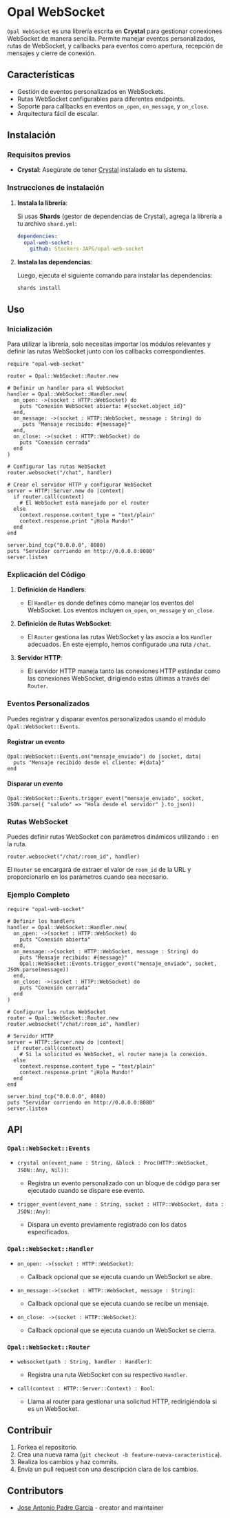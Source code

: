 


# Opal WebSocket

`Opal WebSocket` es una librería escrita en **Crystal** para gestionar conexiones WebSocket de manera sencilla. Permite manejar eventos personalizados, rutas de WebSocket, y callbacks para eventos como apertura, recepción de mensajes y cierre de conexión.

## Características

- Gestión de eventos personalizados en WebSockets.
- Rutas WebSocket configurables para diferentes endpoints.
- Soporte para callbacks en eventos `on_open`, `on_message`, y `on_close`.
- Arquitectura fácil de escalar.

## Instalación

### Requisitos previos

- **Crystal**: Asegúrate de tener [Crystal](https://crystal-lang.org/install/) instalado en tu sistema.


### Instrucciones de instalación

1. **Instala la librería**:

   Si usas **Shards** (gestor de dependencias de Crystal), agrega la librería a tu archivo `shard.yml`:

   ```yml
   dependencies:
     opal-web-socket:
       github: Stockers-JAPG/opal-web-socket
   ```

2. **Instala las dependencias**:

   Luego, ejecuta el siguiente comando para instalar las dependencias:

   ```crystal
   shards install
   ```

## Uso

### Inicialización

Para utilizar la librería, solo necesitas importar los módulos relevantes y definir las rutas WebSocket junto con los callbacks correspondientes.

```crystal
require "opal-web-socket"

router = Opal::WebSocket::Router.new

# Definir un handler para el WebSocket
handler = Opal::WebSocket::Handler.new(
  on_open: ->(socket : HTTP::WebSocket) do
    puts "Conexión WebSocket abierta: #{socket.object_id}"
  end,
  on_message: ->(socket : HTTP::WebSocket, message : String) do 
     puts "Mensaje recibido: #{message}" 
  end,
  on_close: ->(socket : HTTP::WebSocket) do 
    puts "Conexión cerrada" 
  end
)

# Configurar las rutas WebSocket
router.websocket("/chat", handler)

# Crear el servidor HTTP y configurar WebSocket
server = HTTP::Server.new do |context|
  if router.call(context)
    # El WebSocket está manejado por el router
  else
    context.response.content_type = "text/plain"
    context.response.print "¡Hola Mundo!"
  end
end

server.bind_tcp("0.0.0.0", 8080)
puts "Servidor corriendo en http://0.0.0.0:8080"
server.listen
```

### Explicación del Código

1. **Definición de Handlers**: 
   - El `Handler` es donde defines cómo manejar los eventos del WebSocket. Los eventos incluyen `on_open`, `on_message` y `on_close`.
   
2. **Definición de Rutas WebSocket**:
   - El `Router` gestiona las rutas WebSocket y las asocia a los `Handler` adecuados. En este ejemplo, hemos configurado una ruta `/chat`.

3. **Servidor HTTP**:
   - El servidor HTTP maneja tanto las conexiones HTTP estándar como las conexiones WebSocket, dirigiendo estas últimas a través del `Router`.

### Eventos Personalizados

Puedes registrar y disparar eventos personalizados usando el módulo `Opal::WebSocket::Events`.

#### Registrar un evento

```crystal
Opal::WebSocket::Events.on("mensaje_enviado") do |socket, data|
  puts "Mensaje recibido desde el cliente: #{data}"
end
```

#### Disparar un evento

```crystal
Opal::WebSocket::Events.trigger_event("mensaje_enviado", socket, JSON.parse({ "saludo" => "Hola desde el servidor" }.to_json))
```

### Rutas WebSocket

Puedes definir rutas WebSocket con parámetros dinámicos utilizando `:` en la ruta.

```crystal
router.websocket("/chat/:room_id", handler)
```

El `Router` se encargará de extraer el valor de `room_id` de la URL y proporcionarlo en los parámetros cuando sea necesario.

### Ejemplo Completo

```crystal
require "opal-web-socket"

# Definir los handlers
handler = Opal::WebSocket::Handler.new(
  on_open: ->(socket : HTTP::WebSocket) do
    puts "Conexión abierta"
  end,
  on_message:->(socket : HTTP::WebSocket, message : String) do
    puts "Mensaje recibido: #{message}"
    Opal::WebSocket::Events.trigger_event("mensaje_enviado", socket, JSON.parse(message))
  end,
  on_close: ->(socket : HTTP::WebSocket) do
    puts "Conexión cerrada" 
  end
)

# Configurar las rutas WebSocket
router = Opal::WebSocket::Router.new
router.websocket("/chat/:room_id", handler)

# Servidor HTTP
server = HTTP::Server.new do |context|
  if router.call(context)
    # Si la solicitud es WebSocket, el router maneja la conexión.
  else
    context.response.content_type = "text/plain"
    context.response.print "¡Hola Mundo!"
  end
end

server.bind_tcp("0.0.0.0", 8080)
puts "Servidor corriendo en http://0.0.0.0:8080"
server.listen
```


## API

### `Opal::WebSocket::Events`

- `crystal on(event_name : String, &block : Proc(HTTP::WebSocket, JSON::Any, Nil))`:
  - Registra un evento personalizado con un bloque de código para ser ejecutado cuando se dispare ese evento.
  
- `trigger_event(event_name : String, socket : HTTP::WebSocket, data : JSON::Any)`:
  - Dispara un evento previamente registrado con los datos especificados.

### `Opal::WebSocket::Handler`

- `on_open: ->(socket : HTTP::WebSocket)`:
  - Callback opcional que se ejecuta cuando un WebSocket se abre.

- `on_message:->(socket : HTTP::WebSocket, message : String)`:
  - Callback opcional que se ejecuta cuando se recibe un mensaje.

- `on_close: ->(socket : HTTP::WebSocket)`:
  - Callback opcional que se ejecuta cuando un WebSocket se cierra.

### `Opal::WebSocket::Router`

- `websocket(path : String, handler : Handler)`:
  - Registra una ruta WebSocket con su respectivo `Handler`.

- `call(context : HTTP::Server::Context) : Bool`:
  - Llama al router para gestionar una solicitud HTTP, redirigiéndola si es un WebSocket.

## Contribuir

1. Forkea el repositorio.
2. Crea una nueva rama (`git checkout -b feature-nueva-caracteristica`).
3. Realiza los cambios y haz commits.
4. Envía un pull request con una descripción clara de los cambios.

## Contributors

- [Jose Antonio Padre Garcia](https://github.com/Stockers-JAPG) - creator and maintainer